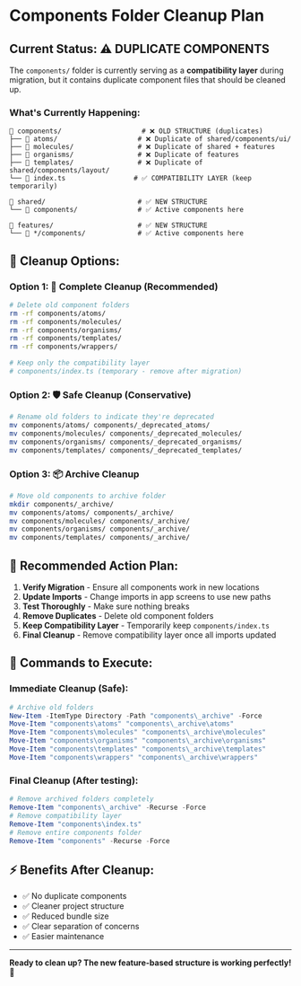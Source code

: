 # Components Folder Cleanup Plan

## Current Status: ⚠️ **DUPLICATE COMPONENTS**

The `components/` folder is currently serving as a **compatibility layer** during migration, but it contains duplicate component files that should be cleaned up.

### What's Currently Happening:

```
📁 components/                    # ❌ OLD STRUCTURE (duplicates)
├── 📁 atoms/                    # ❌ Duplicate of shared/components/ui/
├── 📁 molecules/                # ❌ Duplicate of shared + features
├── 📁 organisms/                # ❌ Duplicate of features  
├── 📁 templates/                # ❌ Duplicate of shared/components/layout/
└── 📄 index.ts                 # ✅ COMPATIBILITY LAYER (keep temporarily)

📁 shared/                       # ✅ NEW STRUCTURE
└── 📁 components/               # ✅ Active components here

📁 features/                     # ✅ NEW STRUCTURE  
└── 📁 */components/             # ✅ Active components here
```

## 🧹 **Cleanup Options:**

### Option 1: 🚀 **Complete Cleanup** (Recommended)
```bash
# Delete old component folders
rm -rf components/atoms/
rm -rf components/molecules/
rm -rf components/organisms/
rm -rf components/templates/
rm -rf components/wrappers/

# Keep only the compatibility layer
# components/index.ts (temporary - remove after migration)
```

### Option 2: 🛡️ **Safe Cleanup** (Conservative)
```bash
# Rename old folders to indicate they're deprecated
mv components/atoms/ components/_deprecated_atoms/
mv components/molecules/ components/_deprecated_molecules/
mv components/organisms/ components/_deprecated_organisms/
mv components/templates/ components/_deprecated_templates/
```

### Option 3: 📦 **Archive Cleanup**
```bash
# Move old components to archive folder
mkdir components/_archive/
mv components/atoms/ components/_archive/
mv components/molecules/ components/_archive/
mv components/organisms/ components/_archive/
mv components/templates/ components/_archive/
```

## 🎯 **Recommended Action Plan:**

1. **Verify Migration** - Ensure all components work in new locations
2. **Update Imports** - Change imports in app screens to use new paths
3. **Test Thoroughly** - Make sure nothing breaks
4. **Remove Duplicates** - Delete old component folders
5. **Keep Compatibility Layer** - Temporarily keep `components/index.ts` 
6. **Final Cleanup** - Remove compatibility layer once all imports updated

## 📝 **Commands to Execute:**

### Immediate Cleanup (Safe):
```powershell
# Archive old folders
New-Item -ItemType Directory -Path "components\_archive" -Force
Move-Item "components\atoms" "components\_archive\atoms"
Move-Item "components\molecules" "components\_archive\molecules"  
Move-Item "components\organisms" "components\_archive\organisms"
Move-Item "components\templates" "components\_archive\templates"
Move-Item "components\wrappers" "components\_archive\wrappers"
```

### Final Cleanup (After testing):
```powershell
# Remove archived folders completely
Remove-Item "components\_archive" -Recurse -Force
# Remove compatibility layer
Remove-Item "components\index.ts"
# Remove entire components folder  
Remove-Item "components" -Recurse -Force
```

## ⚡ **Benefits After Cleanup:**

- ✅ No duplicate components
- ✅ Cleaner project structure  
- ✅ Reduced bundle size
- ✅ Clear separation of concerns
- ✅ Easier maintenance

---

**Ready to clean up? The new feature-based structure is working perfectly!** 🎉